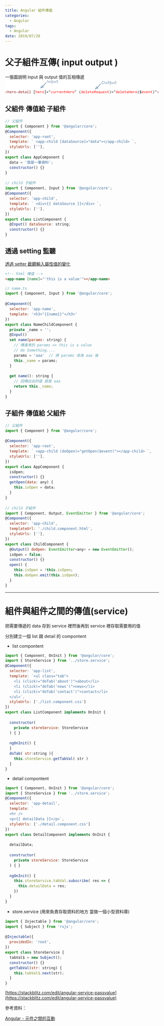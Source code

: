 ```yaml
---
title: Angular 組件傳值
categories:
  - Angular
tags:
  - Angular
date: 2019/07/20
---
```


# 父子組件互傳( input output )

一張圖說明 input 與 output 值的互相傳遞
<img src="/assets/images/angular/emit/input-output.png" />

## 父組件 傳值給 子組件

```js
// 父組件
import { Component } from '@angular/core';
@Component({
  selector: 'app-root',
  template: ` <app-child [dataSource]="data"></app-child> `,
  styleUrls: [''],
})
export class AppComponent {
  data = '我是一筆資料';
  constructor() {}
}

// child 子組件
import { Component, Input } from '@angular/core';
@Component({
  selector: 'app-child',
  template: ` <div>{{ dataSource }}</div> `,
  styleUrls: [''],
})
export class ListComponent {
  @Input() dataSource: string;
  constructor() {}
}
```

## 透過 setting 監聽

[透過 setter 截聽輸入屬性值的變化](https://angular.tw/guide/component-interaction#intercept-input-property-changes-with-a-setter)

```html
<!-- html 傳值 -->
<app-name [name]="'this is a value'"></app-name>
```

```js
// name.ts
import { Component, Input } from '@angular/core';

@Component({
  selector: 'app-name',
  template: '<h3>"{{name}}"</h3>'
})
export class NameChildComponent {
  private _name = '';
  @Input()
  set name(params: string) {
    // 傳進來的 params => this is a value
    // do Something....
    params = 'aaa'  // 將 params 改為 aaa 後
    this._name = params;
  }

  get name(): string {
    // 回傳出去的值 就是 aaa
    return this._name;
  }
}
```

## 子組件 傳值給 父組件

```js
// 父組件
import { Component } from '@angular/core';

@Component({
  selector: 'app-root',
  template: ` <app-child (doOpen)="getOpen($event)"></app-child> `,
  styleUrls: [''],
})
export class AppComponent {
  isOpen;
  constructor() {}
  getOpen(data: any) {
    this.isOpen = data;
  }
}

// child 子組件
import { Component, Output, EventEmitter } from '@angular/core';
@Component({
  selector: 'app-child',
  templateUrl: './child.component.html',
  styleUrls: [''],
})
export class ChildComponent {
  @Output() doOpen: EventEmitter<any> = new EventEmitter();
  isOpen = false;
  constructor() {}
  open() {
    this.isOpen = !this.isOpen;
    this.doOpen.emit(this.isOpen);
  }
}
```

---

# 組件與組件之間的傳值(service)

把需要傳遞的 data 存到 service 裡然後再到 service 裡存取需要用的值

分別建立一個 list 跟 detail 的 compontent

- list compontent

```js
import { Component, OnInit } from '@angular/core';
import { StoreService } from '../store.service';
@Component({
  selector: 'app-list',
  template: `<ul class="tab">
    <li (click)="doTab('about')">about</li>
    <li (click)="doTab('news')">news</li>
    <li (click)="doTab('contact')">contact</li>
  </ul>`,
  styleUrls: ['./list.component.css']
})
export class ListComponent implements OnInit {

  constructor(
    private storeService: StoreService
  ) { }

  ngOnInit() {
  }
  doTab( str:string ){
    this.storeService.getTabVal( str )
  }
}
```

- detail compontent

```js
import { Component, OnInit } from '@angular/core';
import { StoreService } from '../store.service';
@Component({
  selector: 'app-detail',
  template: `
  <hr />
  <p>{{ detailData }}</p>`,
  styleUrls: ['./detail.component.css']
})
export class DetailComponent implements OnInit {

  detailData;

  constructor(
    private storeService: StoreService
  ) { }

  ngOnInit() {
    this.storeService.tabVal.subscribe( res => {
      this.detailData = res;
    })
  }
}
```

- store.service (用來負責存取資料的地方 當做一個小型資料庫)

```js
import { Injectable } from '@angular/core';
import { Subject } from 'rxjs';

@Injectable({
  providedIn: 'root',
})
export class StoreService {
  tabVal$ = new Subject();
  constructor() {}
  getTabVal(str: string) {
    this.tabVal$.next(str);
  }
}
```

[https://stackblitz.com/edit/angular-service-passvalue](https://stackblitz.com/edit/angular-service-passvalue)

參考資料：

[Angular - 元件之間的互動](https://angular.tw/guide/component-interaction)
